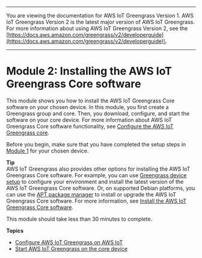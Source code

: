 --------

You are viewing the documentation for AWS IoT Greengrass Version 1\. AWS IoT Greengrass Version 2 is the latest major version of AWS IoT Greengrass\. For more information about using AWS IoT Greengrass Version 2, see the [https://docs.aws.amazon.com/greengrass/v2/developerguide](https://docs.aws.amazon.com/greengrass/v2/developerguide)\.

--------

# Module 2: Installing the AWS IoT Greengrass Core software<a name="module2"></a>

This module shows you how to install the AWS IoT Greengrass Core software on your chosen device\. In this module, you first create a Greengrass group and core\. Then, you download, configure, and start the software on your core device\. For more information about AWS IoT Greengrass Core software functionality, see [Configure the AWS IoT Greengrass core](gg-core.md)\.

Before you begin, make sure that you have completed the setup steps in [Module 1](module1.md) for your chosen device\.

**Tip**  
<a name="ggc-install-options"></a>AWS IoT Greengrass also provides other options for installing the AWS IoT Greengrass Core software\. For example, you can use [Greengrass device setup](quick-start.md) to configure your environment and install the latest version of the AWS IoT Greengrass Core software\. Or, on supported Debian platforms, you can use the [APT package manager](install-ggc.md#ggc-package-manager) to install or upgrade the AWS IoT Greengrass Core software\. For more information, see [Install the AWS IoT Greengrass Core software](install-ggc.md)\.

This module should take less than 30 minutes to complete\.

**Topics**
+ [Configure AWS IoT Greengrass on AWS IoT](gg-config.md)
+ [Start AWS IoT Greengrass on the core device](gg-device-start.md)